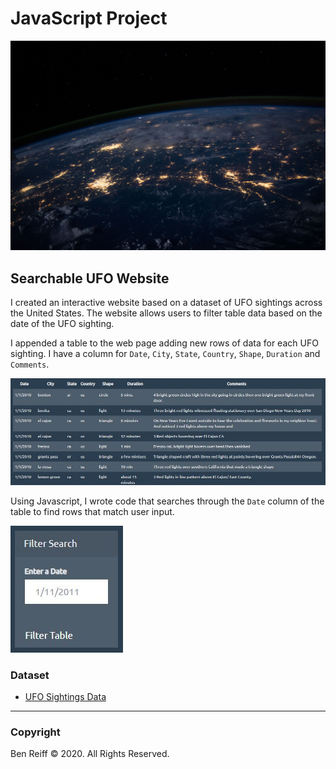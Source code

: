 # JavaScript Project

![NASA](UFO-level-1/nasa.jpg)

## Searchable UFO Website

I created an interactive website based on a dataset of UFO sightings across the United States. The website allows users to filter table data based on the date of the UFO sighting.

I appended a table to the web page adding new rows of data for each UFO sighting. I have a column for `Date`, `City`, `State`, `Country`, `Shape`, `Duration` and `Comments`.

![TableSample](UFO-level-1/UFO_table_sample.JPG)

Using Javascript, I wrote code that searches through the `Date` column of the table to find rows that match user input.

![UFOfilter](UFO-level-1/UFO_date_filter.JPG)

### Dataset

* [UFO Sightings Data](UFO-level-1/data.js)

- - -

### Copyright

Ben Reiff © 2020. All Rights Reserved.
